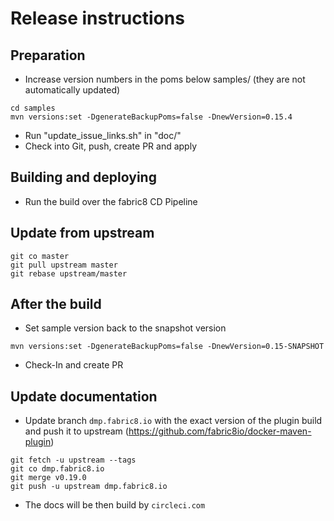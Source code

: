 
# Release instructions

## Preparation

* Increase version numbers in the poms below samples/ (they are not automatically updated)

```
cd samples
mvn versions:set -DgenerateBackupPoms=false -DnewVersion=0.15.4
```

* Run "update_issue_links.sh" in "doc/"
* Check into Git, push, create PR and apply

## Building and deploying

* Run the build over the fabric8 CD Pipeline 

## Update from upstream

```
git co master
git pull upstream master
git rebase upstream/master
```

## After the build

* Set sample version back to the snapshot version

```
mvn versions:set -DgenerateBackupPoms=false -DnewVersion=0.15-SNAPSHOT
```

* Check-In and create PR

## Update documentation

* Update branch `dmp.fabric8.io` with the exact version of the plugin build and push it to upstream (https://github.com/fabric8io/docker-maven-plugin)

```
git fetch -u upstream --tags
git co dmp.fabric8.io
git merge v0.19.0
git push -u upstream dmp.fabric8.io
```

* The docs will be then build by `circleci.com`
